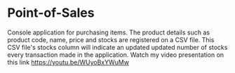 # Point-of-Sales
Console application for purchasing items. The product details such as product code, name, price and stocks are registered on a CSV file. This CSV file's stocks column will indicate an updated updated number of stocks every transaction made in the application. Watch my video presentation on this link https://youtu.be/WUyoBxYWuMw
